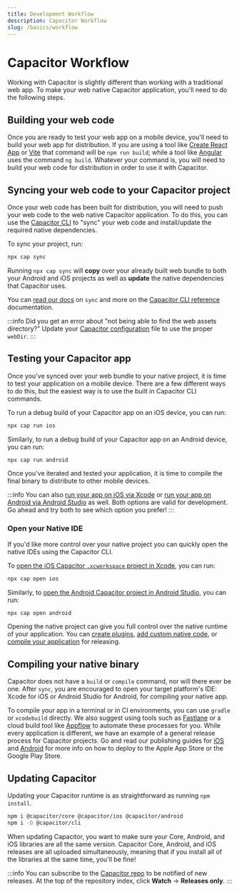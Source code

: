 ```yaml
---
title: Development Workflow
description: Capacitor Workflow
slug: /basics/workflow
---
```


# Capacitor Workflow

Working with Capacitor is slightly different than working with a traditional web app. To make your web native Capacitor application, you'll need to do the following steps.

## Building your web code

Once you are ready to test your web app on a mobile device, you'll need to build your web app for distribution. If you are using a tool like [Create React App](https://create-react-app.dev/) or [Vite](https://vitejs.dev/) that command will be `npm run build`; while a tool like [Angular](https://angular.io/) uses the command `ng build`. Whatever your command is, you will need to build your web code for distribution in order to use it with Capacitor.

## Syncing your web code to your Capacitor project

Once your web code has been built for distribution, you will need to push your web code to the web native Capacitor application. To do this, you can use the [Capacitor CLI](/docs/cli) to "sync" your web code and install/update the required native dependencies.

To sync your project, run:

```bash
npx cap sync
```

Running `npx cap sync` will **copy** over your already built web bundle to both your Android and iOS projects as well as **update** the native dependencies that Capacitor uses.

You can [read our docs](/docs/cli/commands/sync) on `sync` and more on the [Capacitor CLI reference](/docs/cli) documentation.

:::info
Did you get an error about "not being able to find the web assets directory?" Update your [Capacitor configuration](/docs/config) file to use the proper `webDir`.
:::


## Testing your Capacitor app

Once you've synced over your web bundle to your native project, it is time to test your application on a mobile device. There are a few different ways to do this, but the easiest way is to use the built in Capacitor CLI commands.

To run a debug build of your Capacitor app on an iOS device, you can run:
```bash
npx cap run ios
```

Similarly, to run a debug build of your Capacitor app on an Android device, you can run:
```bash
npx cap run android
```


Once you've iterated and tested your application, it is time to compile the final binary to distribute to other mobile devices.

:::info
You can also [run your app on iOS via Xcode](/docs/ios#running-in-xcode) or [run your app on Android via Android Studio](/docs/android#running-with-android-studio) as well. Both options are valid for development. Go ahead and try both to see which option you prefer!
:::

### Open your Native IDE

If you'd like more control over your native project you can quickly open the native IDEs using the Capacitor CLI.

To [open the iOS Capacitor `.xcworkspace` project in Xcode](/docs/ios#opening-the-ios-project), you can run:
```bash
npx cap open ios
```

Similarly, to [open the Android Capacitor project in Android Studio](/docs/android#opening-the-android-project), you can run:
```bash
npx cap open android
```

Opening the native project can give you full control over the native runtime of your application. You can [create plugins](/docs/plugins), [add custom native code](/docs/ios/custom-code#custom-native-ios-code), or [compile your application](#compiling-your-native-binary) for releasing.

## Compiling your native binary

Capacitor does not have a `build` or `compile` command, nor will there ever be one. After `sync`, you are encouraged to open your target platform's IDE: Xcode for iOS or Android Studio for Android, for compiling your native app.

To compile your app in a terminal or in CI environments, you can use `gradle` or `xcodebuild` directly. We also suggest using tools such as [Fastlane](https://fastlane.tools) or a cloud build tool like [Appflow](https://ionic.io/appflow) to automate these processes for you. While every application is different, we have an example of a general release process for Capacitor projects. Go and read our publishing guides for [iOS](/docs/ios/deploying-to-app-store) and [Android](/docs/android/deploying-to-google-play) for more info on how to deploy to the Apple App Store or the Google Play Store.

## Updating Capacitor

Updating your Capacitor runtime is as straightforward as running `npm install`.

```bash
npm i @capacitor/core @capacitor/ios @capacitor/android
npm i -D @capacitor/cli
```

When updating Capacitor, you want to make sure your Core, Android, and iOS libraries are all the same version. Capacitor Core, Android, and iOS releases are all uploaded simultaneously, meaning that if you install all of the libraries at the same time, you'll be fine!

:::info
You can subscribe to the [Capacitor repo](https://github.com/ionic-team/capacitor) to be notified of new releases. At the top of the repository index, click **Watch** -> **Releases only**.
:::

